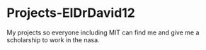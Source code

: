 # Projects-ElDrDavid12
My projects so everyone including MIT can find me and give me a scholarship to work in the nasa.
